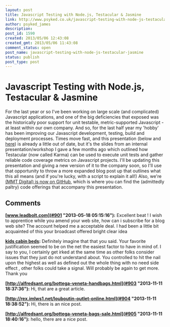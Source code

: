 ```yaml
---
layout: post
title: Javascript Testing with Node.js, Testacular & Jasmine
link: http://www.psyked.co.uk/javascript-testing-with-node-js-testacular-jasmine/
author: psyked_james
description: 
post_id: 1590
created: 2013/05/06 12:43:08
created_gmt: 2013/05/06 11:43:08
comment_status: open
post_name: javascript-testing-with-node-js-testacular-jasmine
status: publish
post_type: post
---
```


# Javascript Testing with Node.js, Testacular & Jasmine

For the last year or so I've been working on large scale (and complicated) Javascript applications, and one of the big deficiencies that exposed was the historically poor support for unit testable, metric-supported Javascript - at least within our own company. And so, for the last half year my 'hobby' has been improving our Javascript development, testing, build and deployment processes. Times move fast, and this presentation (below and [here](https://docs.google.com/presentation/d/1S7btcTnZ7yrx4JgVVOdj4weYS3EPq6nbdPiFxdBvPnU/edit?usp=sharing)) is already a little out of date, but it's the slides from an internal presentation/workshop I gave a few months ago which outlined how Testacular (now called Karma) can be used to execute unit tests and gather reliable code coverage metrics on Javascript projects.  I'll be updating this presentation and giving a new version of it to the company soon, so I'll use that opportunity to throw a more expanded blog post up that outlines what this all means (and if you're lucky, with a script to explain it all!) Also, we're [(MMT Digital) is now on GitHub](https://github.com/MMTDigital), which is where you can find the (admittedly paltry) code offerings that accompany this presentation.

## Comments

**[www.leadbolt.com](#901 "2013-05-18 05:15:16"):** Excellent beat ! I wish to apprentice while you amend your web site, how can i subscribe for a blog web site? The account helped me a acceptable deal. I had been a little bit acquainted of this your broadcast offered bright clear idea

**[kids cabin beds](#902 "2013-05-27 04:08:32"):** Definitely imagine that that you said. Your favorite justification seemed to be on the net the easiest factor to have in mind of. I say to you, I certainly get irked at the same time as other folks consider issues that they just do not understand about. You controlled to hit the nail upon the highest as well as defined out the whole thing with no need side effect , other folks could take a signal. Will probably be again to get more. Thank you

**[http://alfredsant.org/bottega-veneta-handbags.html](#903 "2013-11-11 18:37:36"):** Hi, that are a great article.

**[http://rex.imlws1.net/louboutin-outlet-online.html](#904 "2013-11-11 18:38:52"):** Hi, there is an nice post.

**[http://alfredsant.org/bottega-veneta-bags-sale.html](#905 "2013-11-11 18:40:16"):** hello, there are a nice post.

